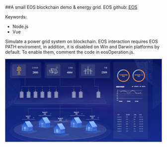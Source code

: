 ##A small EOS blockchain demo & energy grid.
EOS github: [EOS](https://github.com/EOSIO/eos)

Keywords:

- Node.js
- Vue

Simulate a power grid system on blockchain. EOS interaction requires EOS PATH enviroment, in addition, it is disabled on Win and Darwin platforms by default. To enable them, comment the code in eosOperation.js.

![DEMO](https://github.com/twoentartian/eos_grid_node/blob/master/demo.png)